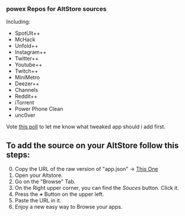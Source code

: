 ### powex Repos for AltStore sources
Including: 
 + SpotUlt++
 + McHack
 + Unfold++
 + Instagram++
 + Twitter++
 + Youtube++
 + Twitch++
 + MiniMetro
 + Deezer++
 + Channels
 + Reddit++
 + iTorrent
 + Power Phone Clean
 + unc0ver

Vote [this poll](https://strawpoll.com/hfs7jvgrp) to let me know what tweaked app should i add first.


To add the source on your AltStore follow this steps:
---

0. Copy the URL of the raw version of "app.json" -> [This One](https://raw.githubusercontent.com/DavideBri/iOS-tweakedApps/master/apps.json)
1. Open your Altstore.
2. Go on the "Browse" Tab.
3. On the Right upper corner, you can find the *Souces* button. Click it.
4. Press the **+** Button on the upper left.
5. Paste the URL in it.
6. Enjoy a new easy way to Browse your apps.

